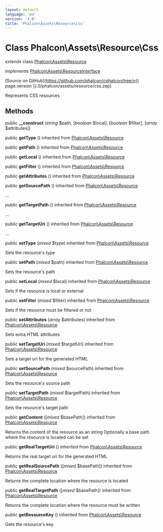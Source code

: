 ```yaml
---
layout: default
language: 'en'
version: '4.0'
title: 'Phalcon\Assets\Resource\Css'
---
```

# Class **Phalcon\Assets\Resource\Css**

*extends* class [Phalcon\Assets\Resource](Phalcon_Assets_Resource)

*implements* [Phalcon\Assets\ResourceInterface](Phalcon_Assets_ResourceInterface)

[Source on GitHub](https://github.com/phalcon/cphalcon/tree/v{{ page.version }}.0/phalcon/assets/resource/css.zep)

Represents CSS resources


## Methods
public  **__construct** (*string* $path, [*boolean* $local], [*boolean* $filter], [*array* $attributes])





public  **getType** () inherited from [Phalcon\Assets\Resource](Phalcon_Assets_Resource)





public  **getPath** () inherited from [Phalcon\Assets\Resource](Phalcon_Assets_Resource)





public  **getLocal** () inherited from [Phalcon\Assets\Resource](Phalcon_Assets_Resource)





public  **getFilter** () inherited from [Phalcon\Assets\Resource](Phalcon_Assets_Resource)





public  **getAttributes** () inherited from [Phalcon\Assets\Resource](Phalcon_Assets_Resource)





public  **getSourcePath** () inherited from [Phalcon\Assets\Resource](Phalcon_Assets_Resource)

...


public  **getTargetPath** () inherited from [Phalcon\Assets\Resource](Phalcon_Assets_Resource)

...


public  **getTargetUri** () inherited from [Phalcon\Assets\Resource](Phalcon_Assets_Resource)

...


public  **setType** (*mixed* $type) inherited from [Phalcon\Assets\Resource](Phalcon_Assets_Resource)

Sets the resource's type



public  **setPath** (*mixed* $path) inherited from [Phalcon\Assets\Resource](Phalcon_Assets_Resource)

Sets the resource's path



public  **setLocal** (*mixed* $local) inherited from [Phalcon\Assets\Resource](Phalcon_Assets_Resource)

Sets if the resource is local or external



public  **setFilter** (*mixed* $filter) inherited from [Phalcon\Assets\Resource](Phalcon_Assets_Resource)

Sets if the resource must be filtered or not



public  **setAttributes** (*array* $attributes) inherited from [Phalcon\Assets\Resource](Phalcon_Assets_Resource)

Sets extra HTML attributes



public  **setTargetUri** (*mixed* $targetUri) inherited from [Phalcon\Assets\Resource](Phalcon_Assets_Resource)

Sets a target uri for the generated HTML



public  **setSourcePath** (*mixed* $sourcePath) inherited from [Phalcon\Assets\Resource](Phalcon_Assets_Resource)

Sets the resource's source path



public  **setTargetPath** (*mixed* $targetPath) inherited from [Phalcon\Assets\Resource](Phalcon_Assets_Resource)

Sets the resource's target path



public  **getContent** ([*mixed* $basePath]) inherited from [Phalcon\Assets\Resource](Phalcon_Assets_Resource)

Returns the content of the resource as an string
Optionally a base path where the resource is located can be set



public  **getRealTargetUri** () inherited from [Phalcon\Assets\Resource](Phalcon_Assets_Resource)

Returns the real target uri for the generated HTML



public  **getRealSourcePath** ([*mixed* $basePath]) inherited from [Phalcon\Assets\Resource](Phalcon_Assets_Resource)

Returns the complete location where the resource is located



public  **getRealTargetPath** ([*mixed* $basePath]) inherited from [Phalcon\Assets\Resource](Phalcon_Assets_Resource)

Returns the complete location where the resource must be written



public  **getResourceKey** () inherited from [Phalcon\Assets\Resource](Phalcon_Assets_Resource)

Gets the resource's key.



